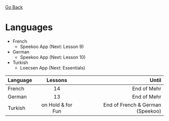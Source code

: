 [Go Back](https://github.com/arm-on/plan/blob/main/README.md)

# Languages

- French
    - Speekoo App (Next: Lesson 9)
- German
    - Speekoo App (Next: Lesson 10)
- Turkish
    - Loecsen App (Next: Essentials)

| Language   |      Lessons      |  Until |
|----------|:-------------:|------:|
| French |  14 | End of Mehr |
| German | 13 | End of Mehr |
| Turkish | on Hold & for Fun | End of French & German (Speekoo) |